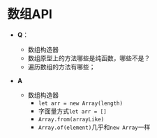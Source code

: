 # 数组API

- **Q**：
    - 数组构造器
    - 数组原型上的方法哪些是纯函数，哪些不是？
    - 遍历数组的方法有哪些；

- **A**
    - 数组构造器
        - `let arr = new Array(length)`
        - 字面量方式`let arr = []`
        - `Array.from(arrayLike)`
        - `Array.of(element)`几乎和`new Array`一样
    